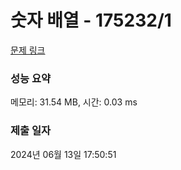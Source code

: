 # 숫자 배열 - 175232/1 

[문제 링크](https://level.goorm.io/exam/175232/%EC%88%AB%EC%9E%90-%EB%B0%B0%EC%97%B4/quiz/1) 

### 성능 요약

메모리: 31.54 MB, 시간: 0.03 ms

### 제출 일자

2024년 06월 13일 17:50:51


